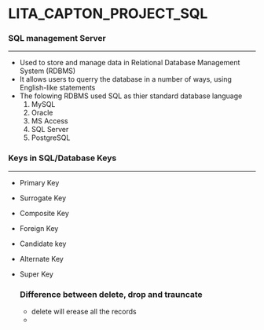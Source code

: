 # LITA_CAPTON_PROJECT_SQL

### SQL management Server
---
- Used to store and manage data in Relational Database Management System (RDBMS)
- It allows users to querry the database in a number of ways, using English-like statements
- The folowing RDBMS used SQL as thier standard database language
  1. MySQL
  2. Oracle
  3. MS Access
  4. SQL Server
  5. PostgreSQL
### Keys in SQL/Database Keys
---
- Primary Key
- Surrogate Key
- Composite Key
- Foreign Key
- Candidate key
- Alternate Key
- Super Key

  ### Difference between delete, drop and trauncate
  - delete will erease all the records
  - 
